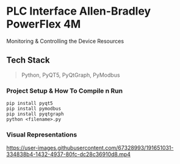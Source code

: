 # PLC Interface Allen-Bradley PowerFlex 4M
Monitoring & Controlling the Device Resources

## Tech Stack
> Python, PyQT5, PyQtGraph, PyModbus
### Project Setup & How To Compile n Run
```
pip install pyqt5
pip install pymodbus
pip install pyqtgraph
python <filename>.py
```

### Visual Representations
https://user-images.githubusercontent.com/67328993/191651031-334838b4-1432-4937-80fc-dc28c36910d8.mp4

